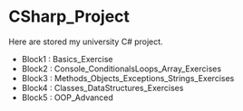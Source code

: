 # CSharp_Project

Here are stored my university C# project.

- Block1 : Basics_Exercise
- Block2 : Console_ConditionalsLoops_Array_Exercises
- Block3 : Methods_Objects_Exceptions_Strings_Exercises
- Block4 : Classes_DataStructures_Exercises
- Block5 : OOP_Advanced
